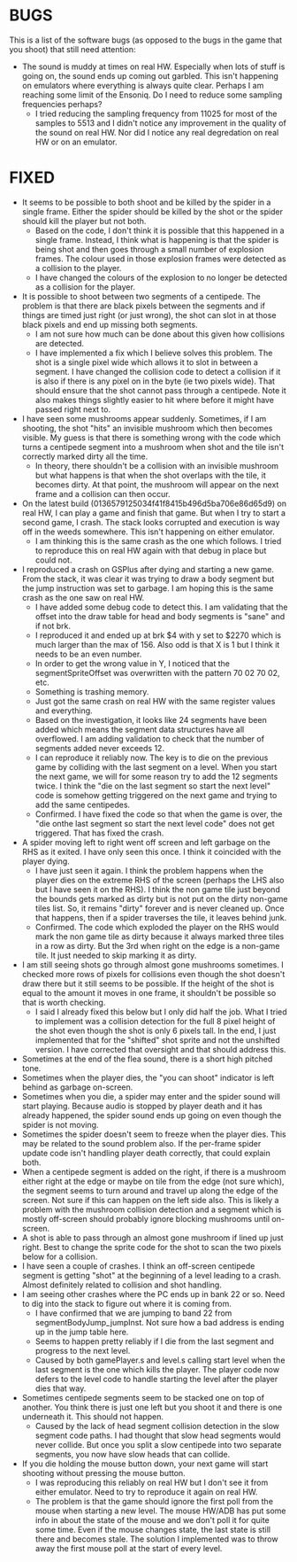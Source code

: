 BUGS
=======

This is a list of the software bugs (as opposed to the bugs in the game that you shoot) that still need attention:

* The sound is muddy at times on real HW.  Especially when lots of stuff is going on, the sound ends up coming out garbled.  This isn't happening on emulators where everything is always quite clear.  Perhaps I am reaching some limit of the Ensoniq.  Do I need to reduce some sampling frequencies perhaps?
    * I tried reducing the sampling frequency from 11025 for most of the samples to 5513 and I didn't notice any improvement in the quality of the sound on real HW.  Nor did I notice any real degredation on real HW or on an emulator.


FIXED
=======


* It seems to be possible to both shoot and be killed by the spider in a single frame.  Either the spider should be killed by the shot or the spider should kill the player but not both.
    * Based on the code, I don't think it is possible that this happened in a single frame.  Instead, I think what is happening is that the spider is being shot and then goes through a small number of explosion frames.  The colour used in those explosion frames were detected as a collision to the player.
    * I have changed the colours of the explosion to no longer be detected as a collision for the player.
* It is possible to shoot between two segments of a centipede.  The problem is that there are black pixels between the segments and if things are timed just right (or just wrong), the shot can slot in at those black pixels and end up missing both segments.
    * I am not sure how much can be done about this given how collisions are detected.
    * I have implemented a fix which I believe solves this problem.  The shot is a single pixel wide which allows it to slot in between a segment.  I have changed the collision code to detect a collision if it is also if there is any pixel on in the byte (ie two pixels wide).  That should ensure that the shot cannot pass through a centipede.  Note it also makes things slightly easier to hit where before it might have passed right next to.
* I have seen some mushrooms appear suddenly.  Sometimes, if I am shooting, the shot "hits" an invisible mushroom which then becomes visible.  My guess is that there is something wrong with the code which turns a centipede segment into a mushroom when shot and the tile isn't correctly marked dirty all the time.
    * In theory, there shouldn't be a collision with an invisible mushroom but what happens is that when the shot overlaps with the tile, it becomes dirty.  At that point, the mushroom will appear on the next frame and a collision can then occur.
* On the latest build (0136579125034f41f8415b496d5ba706e86d65d9) on real HW, I can play a game and finish that game.  But when I try to start a second game, I crash.  The stack looks corrupted and execution is way off in the weeds somewhere.  This isn't happening on either emulator.
   * I am thinking this is the same crash as the one which follows.  I tried to reproduce this on real HW again with that debug in place but could not.
* I reproduced a crash on GSPlus after dying and starting a new game.  From the stack, it was clear it was trying to draw a body segment but the jump instruction was set to garbage.  I am hoping this is the same crash as the one saw on real HW.
   * I have added some debug code to detect this.  I am validating that the offset into the draw table for head and body segments is "sane" and if not brk.
   * I reproduced it and ended up at brk $4 with y set to $2270 which is much larger than the max of 156.  Also odd is that X is 1 but I think it needs to be an even number.
   * In order to get the wrong value in Y, I noticed that the segmentSpriteOffset was overwritten with the pattern 70 02 70 02, etc.
   * Something is trashing memory.
   * Just got the same crash on real HW with the same register values and everything.
   * Based on the investigation, it looks like 24 segments have been added which means the segment data structures have all overflowed.  I am adding validation to check that the number of segments added never exceeds 12.
   * I can reproduce it reliably now.  The key is to die on the previous game by colliding with the last segment on a level.  When you start the next game, we will for some reason try to add the 12 segments twice.  I think the "die on the last segment so start the next level" code is somehow getting triggered on the next game and trying to add the same centipedes.
   * Confirmed.  I have fixed the code so that when the game is over, the "die onthe last segment so start the next level code" does not get triggered.  That has fixed the crash.
* A spider moving left to right went off screen and left garbage on the RHS as it exited.  I have only seen this once.  I think it coincided with the player dying.
    * I have just seen it again.  I think the problem happens when the player dies on the extreme RHS of the screen (perhaps the LHS also but I have seen it on the RHS).  I think the non game tile just beyond the bounds gets marked as dirty but is not put on the dirty non-game tiles list.  So, it remains "dirty" forever and is never cleaned up.  Once that happens, then if a spider traverses the tile, it leaves behind junk.
    * Confirmed.  The code which exploded the player on the RHS would mark the non game tile as dirty because it always marked three tiles in a row as dirty.  But the 3rd when right on the edge is a non-game tile.  It just needed to skip marking it as dirty.
* I am still seeing shots go through almost gone mushrooms sometimes.  I checked more rows of pixels for collisions even though the shot doesn't draw there but it still seems to be possible.  If the height of the shot is equal to the amount it moves in one frame, it shouldn't be possible so that is worth checking.
   * I said I already fixed this below but I only did half the job.  What I tried to implement was a collision detection for the full 8 pixel height of the shot even though the shot is only 6 pixels tall.  In the end, I just implemented that for the "shifted" shot sprite and not the unshifted version.  I have corrected that oversight and that should address this.
* Sometimes at the end of the flea sound, there is a short high pitched tone.
* Sometimes when the player dies, the "you can shoot" indicator is left behind as garbage on-screen.
* Sometimes when you die, a spider may enter and the spider sound will start playing.  Because audio is stopped by player death and it has already happened, the spider sound ends up going on even though the spider is not moving.
* Sometimes the spider doesn't seem to freeze when the player dies.  This may be related to the sound problem also.  If the per-frame spider update code isn't handling player death correctly, that could explain both.
* When a centipede segment is added on the right, if there is a mushroom either right at the edge or maybe on tile from the edge (not sure which), the segment seems to turn around and travel up along the edge of the screen.  Not sure if this can happen on the left side also.  This is likely a problem with the mushroom collision detection and a segment which is mostly off-screen should probably ignore blocking mushrooms until on-screen.
* A shot is able to pass through an almost gone mushroom if lined up just right.  Best to change the sprite code for the shot to scan the two pixels below for a collision.
* I have seen a couple of crashes.  I think an off-screen centipede segment is getting "shot" at the beginning of a level leading to a crash.  Almost definitely related to collision and shot handling.
* I am seeing other crashes where the PC ends up in bank 22 or so.  Need to dig into the stack to figure out where it is coming from.
   * I have confirmed that we are jumping to band 22 from segmentBodyJump_jumpInst.  Not sure how a bad address is ending up in the jump table here.
   * Seems to happen pretty reliably if I die from the last segment and progress to the next level.
   * Caused by both gamePlayer.s and level.s calling start level when the last segment is the one which kills the player.  The player code now defers to the level code to handle starting the level after the player dies that way.
* Sometimes centipede segments seem to be stacked one on top of another.  You think there is just one left but you shoot it and there is one underneath it.  This should not happen.
    * Caused by the lack of head segment collision detection in the slow segment code paths.  I had thought that slow head segments would never collide.  But once you split a slow centipede into two separate segments, you now have slow heads that can collide.
* If you die holding the mouse button down, your next game will start shooting without pressing the mouse button.
   * I was reproducing this reliably on real HW but I don't see it from either emulator.  Need to try to reproduce it again on real HW.
   * The problem is that the game should ignore the first poll from the mouse when starting a new level.  The mouse HW/ADB has put some info in about the state of the mouse and we don't poll it for quite some time.  Even if the mouse changes state, the last state is still there and becomes stale.  The solution I implemented was to throw away the first mouse poll at the start of every level.
